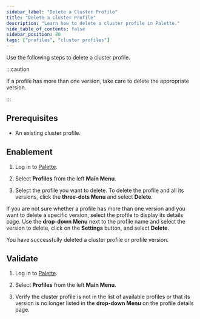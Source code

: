 ```yaml
---
sidebar_label: "Delete a Cluster Profile"
title: "Delete a Cluster Profile"
description: "Learn how to delete a cluster profile in Palette."
hide_table_of_contents: false
sidebar_position: 80
tags: ["profiles", "cluster profiles"]
---
```



Use the following steps to delete a cluster profile. 

:::caution

If a profile has more than one version, take care to delete the appropriate version.

:::

## Prerequisites 

- An existing cluster profile. 

## Enablement

1. Log in to [Palette](https://console.spectrocloud.com/).

2. Select **Profiles** from the left **Main Menu**.

3. Select the profile you want to delete. To delete the profile and all its versions, click the **three-dots Menu** and select **Delete**.

  If you are not sure whether a profile has more than one version and you want to delete a specific version, select the profile to display its details page. Use the **drop-down Menu** next to the profile name and select the version to delete, click on the **Settings** button, and select **Delete**.

You have successfully deleted a cluster profile or profile version.


## Validate

1. Log in to [Palette](https://console.spectrocloud.com/).

2. Select **Profiles** from the left **Main Menu**.   

3. Verify the cluster profile is not in the list of available profiles or that its version is no longer listed in the **drop-down Menu** on the profile details page.
